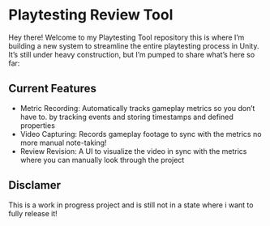# Playtesting Review Tool 
Hey there! Welcome to my Playtesting Tool repository this 
is where I’m building a new system to streamline the entire playtesting process in Unity.
It’s still under heavy construction, but I’m pumped to share what’s here so far:

## Current Features
- Metric Recording: Automatically tracks gameplay metrics so you don’t have to. by tracking events and storing timestamps and defined properties
- Video Capturing: Records gameplay footage to sync with the metrics no more manual note-taking!
- Review Revision: A UI to visualize the video in sync with the metrics where you can manually look through the project

## Disclamer
This is a work in progress project and is still not in a state where i want to fully release it!
